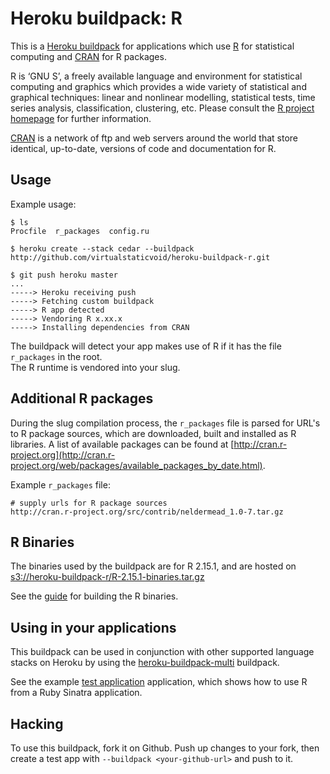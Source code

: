 # Heroku buildpack: R

This is a [Heroku buildpack](http://devcenter.heroku.com/articles/buildpacks) for applications which use 
[R](http://www.r-project.org/) for statistical computing and [CRAN](http://cran.r-project.org/) for R packages.

R is ‘GNU S’, a freely available language and environment for statistical computing and graphics which provides 
a wide variety of statistical and graphical techniques: linear and nonlinear modelling, statistical tests, time 
series analysis, classification, clustering, etc. Please consult 
the [R project homepage](http://www.r-project.org/) for further information.

[CRAN](http://cran.r-project.org/) is a network of ftp and web servers around the world that 
store identical, up-to-date, versions of code and documentation for R.

## Usage
Example usage:

    $ ls
    Procfile  r_packages  config.ru

    $ heroku create --stack cedar --buildpack http://github.com/virtualstaticvoid/heroku-buildpack-r.git

    $ git push heroku master
    ...
    -----> Heroku receiving push
    -----> Fetching custom buildpack
    -----> R app detected
    -----> Vendoring R x.xx.x
    -----> Installing dependencies from CRAN

The buildpack will detect your app makes use of R if it has the file `r_packages` in the root.  
The R runtime is vendored into your slug.  

## Additional R packages 
During the slug compilation process, the `r_packages` file is parsed for URL's to R package sources, which are
downloaded, built and installed as R libraries. A list of available packages can be found at [http://cran.r-project.org](http://cran.r-project.org/web/packages/available_packages_by_date.html).

Example `r_packages` file:

```
# supply urls for R package sources
http://cran.r-project.org/src/contrib/neldermead_1.0-7.tar.gz
```

## R Binaries
The binaries used by the buildpack are for R 2.15.1, and are hosted 
on [s3://heroku-buildpack-r/R-2.15.1-binaries.tar.gz]()

See the [guide](support/README.md) for building the R binaries.

## Using in your applications
This buildpack can be used in conjunction with other supported language stacks on Heroku by 
using the [heroku-buildpack-multi](https://github.com/ddollar/heroku-buildpack-multi) buildpack.

See the example [test application](test) application, which shows how to use R from a Ruby Sinatra application.

## Hacking
To use this buildpack, fork it on Github.  Push up changes to your fork, then create a test app 
with `--buildpack <your-github-url>` and push to it.
